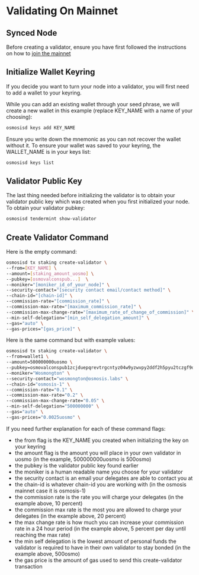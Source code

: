 # Validating On Mainnet

## Synced Node

Before creating a validator, ensure you have first followed the instructions on how to [join the mainnet](../developing/network/join-mainnet)

## Initialize Wallet Keyring

If you decide you want to turn your node into a validator, you will first need to add a wallet to your keyring.

While you can add an existing wallet through your seed phrase, we will create a new wallet in this example (replace KEY_NAME with a name of your choosing):

```bash
osmosisd keys add KEY_NAME
```
Ensure you write down the mnemonic as you can not recover the wallet without it. To ensure your wallet was saved to your keyring, the WALLET_NAME is in your keys list:

```bash
osmosisd keys list
```

## Validator Public Key

The last thing needed before initializing the validator is to obtain your validator public key which was created when you first initialized your node. To obtain your validator pubkey:

```bash
osmosisd tendermint show-validator
```

## Create Validator Command

Here is the empty command:

```bash
osmosisd tx staking create-validator \
--from=[KEY_NAME] \
--amount=[staking_amount_uosmo] \
--pubkey=[osmovalconspub...]  \
--moniker="[moniker_id_of_your_node]" \
--security-contact="[security contact email/contact method]" \
--chain-id="[chain-id]" \
--commission-rate="[commission_rate]" \
--commission-max-rate="[maximum_commission_rate]" \
--commission-max-change-rate="[maximum_rate_of_change_of_commission]" \
--min-self-delegation="[min_self_delegation_amount]" \
--gas="auto" \
--gas-prices="[gas_price]" \
```

Here is the same command but with example values:

```bash
osmosisd tx staking create-validator \
--from=wallet1 \
--amount=500000000uosmo \
--pubkey=osmovalconspub1zcjduepqrevtrgcntyz04w9yzwvpy2ddf2h5pyu2tczgf9dssmywty0tzqzs0gwu0r  \
--moniker="Wosmongton" \
--security-contact="wosmongton@osmosis.labs" \
--chain-id="osmosis-1" \
--commission-rate="0.1" \
--commission-max-rate="0.2" \
--commission-max-change-rate="0.05" \
--min-self-delegation="500000000" \
--gas="auto" \
--gas-prices="0.0025uosmo" \
```

If you need further explanation for each of these command flags:
- the from flag is the KEY_NAME you created when initializing the key on your keyring
- the amount flag is the amount you will place in your own validator in uosmo (in the example, 500000000uosmo is 500osmo)
- the pubkey is the validator public key found earlier
- the moniker is a human readable name you choose for your validator 
- the security contact is an email your delegates are able to contact you at
- the chain-id is whatever chain-id you are working with (in the osmosis mainnet case it is osmosis-1)
- the commission rate is the rate you will charge your delegates (in the example above, 10 percent)
- the commission max rate is the most you are allowed to charge your delegates (in the example above, 20 percent)
- the max change rate is how much you can increase your commission rate in a 24 hour period (in the example above, 5 percent per day until reaching the max rate)
- the min self delegation is the lowest amount of personal funds the validator is required to have in their own validator to stay bonded (in the example above, 500osmo)
- the gas price is the amount of gas used to send this create-validator transaction


